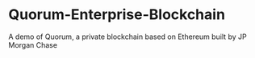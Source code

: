 # Quorum-Enterprise-Blockchain
A demo of Quorum, a private blockchain based on Ethereum built by JP Morgan Chase
